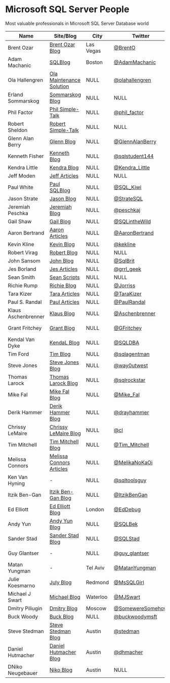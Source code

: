 # Microsoft SQL Server People
Most valuable professionals in Microsoft SQL Server Database world

| Name                | Site/Blog                  | City      | Twitter            | Email                             | MVP | MVP page         |
|---------------------|----------------------------|-----------|--------------------|-----------------------------------|----:|------------------|
| Brent Ozar          | [Brent Ozar Blog]          | Las Vegas | [@BrentO]          | help@brentozar.com                | 7   | [Ozar MVP]       |
| Adam Machanic       | [SQLBlog]                  | Boston    | [@AdamMachanic]    | NULL                              | 12  | [Machanic MVP]   |
| Ola Hallengren      | [Ola Maintenance Solution] | NULL      | [@olahallengren]   | ola@hallengren.com                | 3   | [Hallengren MVP] |
| Erland Sommarskog   | [Sommarskog Blog]          | NULL      | NULL               | esquel@sommarskog.se              | 13  | [Sommarskog MVP] |
| Phil Factor         | [Phil Simple-Talk]         | NULL      | [@phil_factor]     | NULL                              | -   | -                |
| Robert Sheldon      | [Robert Simple-Talk]       | NULL      | NULL               | NULL                              | -   | -                |
| Glenn Alan Berry    | [Glenn Blog]               | NULL      | [@GlennAlanBerry]  | glenn@SQLskills.com               | 9   | [Berry MVP]      |
| Kenneth Fisher      | [Kenneth Blog]             | NULL      | [@sqlstudent144]   | sqlstudent144@gmail.com           | -   | -                |
| Kendra Little       | [Kendra Blog]              | NULL      | [@Kendra_Little]   | NULL                              | 4   | [Little MVP]     |
| Jeff Moden          | [Jeff Articles]            | NULL      | NULL               | NULL                              | 8   | [Moden MVP]      |
| Paul White          | [Paul SQLBlog]             | NULL      | [@SQL_Kiwi]        | NULL                              | 5   | [White MVP]      |
| Jason Strate        | [Jason Blog]               | NULL      | [@StrateSQL]       | NULL                              | 7   | [Strate MVP]     |
| Jeremiah Peschka    | [Jeremiah Blog]            | NULL      | [@peschkaj]        | jeremiah.peschka@gmail.com        | 5   | [Peschka MVP]    |
| Gail Shaw           | [Gail Blog]                | NULL      | [@SQLintheWild]    | NULL                              | 8   | [Shaw MVP]       |
| Aaron Bertrand      | [Aaron Articles]           | NULL      | [@AaronBertrand]   | NULL                              | 19  | [Bertrand MVP]   |
| Kevin Kline         | [Kevin Blog]               | NULL      | [@kekline]         | kevin_e_kline@yahoo.com           | 13  | [Kline MVP]      |
| Robert Virag        | [Robert Blog]              | NULL      | NULL               | NULL                              | -   | -                |
| John Sansom         | [John Blog]                | NULL      | [@SqlBrit]         | NULL                              | -   | -                |
| Jes Borland         | [Jes Articles]             | NULL      | [@grrl_geek]       | NULL                              | 4   | [Borland MVP]    |
| Sean Smith          | [Sean Scripts]             | NULL      | NULL               | NULL                              | -   | -                |
| Richie Rump         | [Richie Blog]              | NULL      | [@Jorriss]         | NULL                              | -   | -                |
| Tara Kizer          | [Tara Articles]            | NULL      | [@TaraKizer]       | NULL                              | 9   | [Kizer MVP]      |
| Paul S. Randal      | [Paul Articles]            | NULL      | [@PaulRandal]      | paul@sqlskills.com                | 8   | [Randal MVP]     |
| Klaus Aschenbrenner | [Klaus Blog]               | NULL      | [@Aschenbrenner]   | klaus.aschenbrenner@sqlpassion.at | -   | -                |
| Grant Fritchey      | [Grant Blog]               | NULL      | [@GFritchey]       | NULL                              | 7   | [Fritchey MVP]   |
| Kendal Van Dyke     | [KendaL Blog]              | NULL      | [@SQLDBA]          | NULL                              | -   | -                |
| Tim Ford            | [Tim Blog]                 | NULL      | [@sqlagentman]     | NULL                              | 7   | [Ford MVP]       |
| Steve Jones         | [Steve Jones Blog]         | NULL      | [@way0utwest]      | NULL                              | 9   | [Jones MVP]      |
| Thomas Larock       | [Thomas Larock Blog]       | NULL      | [@sqlrockstar]     | NULL                              | 7   | [LaRock MVP]     |
| Mike Fal            | [Mike Fal Blog]            | NULL      | [@Mike_Fal]        | NULL                              | -   | -                |
| Derik Hammer        | [Derik Hammer Blog]        | NULL      | [@drayhammer]      | NULL                              | -   | -                |
| Chrissy LeMaire     | [Chrissy LeMaire Blog]     | NULL      | [@cl]              | NULL                              | 1   | [LeMaire MVP]    |
| Tim Mitchell        | [Tim Mitchell Blog]        | NULL      | [@Tim_Mitchell]    | NULL                              | 7   | [Mitchell MVP]   |
| Melissa Connors     | [Melissa Connors Articles] | NULL      | [@MelikaNoKaOi]    | NULL                              | -   | -                |
| Ken Van Hyning      | -                          | NULL      | [@sqltoolsguy]     | NULL                              | -   | -                |
| Itzik Ben-Gan       | [Itzik Ben-Gan Blog]       | NULL      | [@ItzikBenGan]     | NULL                              | 17  | [Ben-Gan MVP]    |
| Ed Elliott          | [Ed Elliott Blog]          | London    | [@EdDebug]         | ed.elliott@outlook.com            | -   | -                |
| Andy Yun            | [Andy Yun Blog]            | NULL      | [@SQLBek]          | NULL                              | -   | -                |
| Sander Stad         | [Sander Stad Blog]         | NULL      | [@SQLStad]         | NULL                              | -   | -                |
| Guy Glantser        | -                          | NULL      | [@guy_glantser]    | NULL                              | 2   | [Glantser MVP]   |
| Matan Yungman       | -                          | Tel Aviv  | [@MatanYungman]    | NULL                              | -   | [Yungman MVP]    |
| Julie Koesmarno     | [July Blog]                | Redmond   | [@MsSQLGirl]       | NULL                              | -   | -                |
| Michael J Swart     | [Michael Blog]             | Waterloo  | [@MJSwart]         | NULL                              | 5   | [Swart MVP]      |
| Dmitry Piliugin     | [Dmitry Blog]              | Moscow    | [@SomewereSomehow] | NULL                              | 3   | [Pilugin MVP]    |
| Buck Woody          | [Buck Blog]                | NULL      | [@buckwoodymsft]   | NULL                              | -   | -                |
| Steve Stedman       | [Steve Stedman Blog]       | Austin    | [@stedman]         | NULL                              | -   | -                |
| Daniel Hutmacher    | [Daniel Hutmacher Blog]    | Austin    | [@dhmacher]        | NULL                              | -   | -                |
| DNiko Neugebauer    | [Niko Blog]                | Austin    | NULL               | NULL                              | -   | -                |

[Brent Ozar Blog]:http://www.brentozar.com/
[SQLBlog]:http://sqlblog.com
[Ola Maintenance Solution]:https://ola.hallengren.com/
[Sommarskog Blog]:http://www.sommarskog.se/
[Phil Simple-Talk]:https://www.simple-talk.com/author/phil-factor/
[Robert Simple-Talk]:https://www.simple-talk.com/author/robert-sheldon/
[Glenn Blog]:https://sqlserverperformance.wordpress.com/
[Kenneth Blog]:http://sqlstudies.com/
[Kendra Blog]:http://www.littlekendra.com/
[Jeff Articles]:http://www.sqlservercentral.com/Authors/Articles/Jeff_Moden/80567/
[Paul SQLBlog]:http://sqlblog.com/blogs/paul_white/
[Jason Blog]:http://www.jasonstrate.com/
[Jeremiah Blog]:http://facility9.com/
[Gail Blog]:http://sqlinthewild.co.za
[Aaron Articles]:http://sqlperformance.com/author/abertrand
[Kevin Blog]:http://kevinekline.com/
[Robert Blog]:http://www.sqlapprentice.net/
[John Blog]:http://www.johnsansom.com/
[Jes Articles]:http://blogs.lessthandot.com/index.php/author/grrlgeek/
[Sean Scripts]:http://www.sqlservercentral.com/Authors/Scripts/Sean_Smith/776614/
[Richie Blog]:http://www.jorriss.net/
[Tara Articles]:https://www.brentozar.com/archive/author/tara/
[Paul Articles]:http://www.sqlskills.com/blogs/paul/
[Klaus Blog]:https://www.sqlpassion.at
[Grant Blog]:http://www.scarydba.com/
[Kendal Blog]:http://www.kendalvandyke.com/
[Tim Blog]:http://thesqlagentman.com/
[Steve Jones Blog]:https://voiceofthedba.wordpress.com/
[Thomas Larock Blog]:http://thomaslarock.com/
[Mike Fal Blog]:http://www.mikefal.net
[Derik Hammer Blog]:http://www.sqlhammer.com/
[Chrissy LeMaire Blog]:https://blog.netnerds.net/author/chrissy/
[Tim Mitchell Blog]:https://www.timmitchell.net
[Melissa Connors Articles]:http://blogs.sqlsentry.com/author/melissaconnors/
[Itzik Ben-Gan Blog]:http://tsql.solidq.com/
[Ed Elliott Blog]:https://the.agilesql.club/Blogs/Ed-Elliott/About
[Andy Yun Blog]:https://sqlbek.wordpress.com
[Sander Stad Blog]:http://www.sqlstad.nl
[July Blog]:http://www.mssqlgirl.com/
[Michael Blog]:http://michaeljswart.com/
[Dmitry Blog]:http://www.queryprocessor.com/
[Buck Blog]:https://thelonedba.wordpress.com/
[Steve Stedman Blog]:http://stevestedman.com
[Daniel Hutmacher Blog]:https://sqlsunday.com
[Niko Blog]:http://www.nikoport.com

[@BrentO]:https://twitter.com/BrentO
[@AdamMachanic]:https://twitter.com/AdamMachanic
[@olahallengren]:https://twitter.com/olahallengren
[@phil_factor]:https://twitter.com/phil_factor
[@GlennAlanBerry]:https://twitter.com/GlennAlanBerry
[@sqlstudent144]:https://twitter.com/sqlstudent144
[@Kendra_Little]:https://twitter.com/Kendra_Little
[@SQL_Kiwi]:https://twitter.com/SQL_Kiwi
[@StrateSQL]:https://twitter.com/StrateSQL
[@peschkaj]:https://twitter.com/peschkaj
[@SQLintheWild]:https://twitter.com/SQLintheWild
[@AaronBertrand]:https://twitter.com/AaronBertrand
[@kekline]:https://twitter.com/kekline
[@SqlBrit]:https://twitter.com/SqlBrit
[@grrl_geek]:https://twitter.com/grrl_geek
[@Jorriss]:https://twitter.com/Jorriss
[@TaraKizer]:https://twitter.com/TaraKizer
[@PaulRandal]:https://twitter.com/PaulRandal
[@Aschenbrenner]:https://twitter.com/Aschenbrenner
[@GFritchey]:https://twitter.com/GFritchey
[@SQLDBA]:https://twitter.com/SQLDBA
[@sqlagentman]:https://twitter.com/sqlagentman
[@way0utwest]:https://twitter.com/way0utwest
[@sqlrockstar]:https://twitter.com/sqlrockstar
[@Mike_Fal]:https://twitter.com/Mike_Fal
[@drayhammer]:https://twitter.com/drayhammer
[@cl]:https://twitter.com/cl
[@Tim_Mitchell]:https://twitter.com/Tim_Mitchell
[@MelikaNoKaOi]:https://twitter.com/MelikaNoKaOi
[@sqltoolsguy]:https://twitter.com/sqltoolsguy
[@ItzikBenGan]:https://twitter.com/ItzikBenGan
[@EdDebug]:https://twitter.com/EdDebug
[@SQLBek]:https://twitter.com/SQLBek
[@SQLStad]:https://twitter.com/SQLStad
[@guy_glantser]:https://twitter.com/guy_glantser
[@MatanYungman]:https://twitter.com/MatanYungman
[@MsSQLGirl]:https://twitter.com/MsSQLGirl
[@MJSwart]:https://twitter.com/MJSwart
[@SomewereSomehow]:https://twitter.com/SomewereSomehow
[@buckwoodymsft]:https://twitter.com/buckwoodymsft
[@stedman]:https://twitter.com/stedman
[@dhmacher]:https://twitter.com/dhmacher

[Ozar MVP]:https://mvp.microsoft.com/en-us/PublicProfile/4025575?fullName=Brent%20%20Ozar
[Machanic MVP]:https://mvp.microsoft.com/en-us/PublicProfile/10761?fullName=Adam%20%20Machanic
[Hallengren MVP]:https://mvp.microsoft.com/en-us/PublicProfile/5000459?fullName=Ola%20%20Hallengren
[Sommarskog MVP]:https://mvp.microsoft.com/en-us/PublicProfile/5440?fullName=erland%20sommarskog
[Berry MVP]:https://mvp.microsoft.com/en-us/PublicProfile/4000600?fullName=Glenn%20Alan%20Berry
[Little MVP]:https://mvp.microsoft.com/en-us/PublicProfile/4039606?fullName=Kendra%20%20Little
[Moden MVP]:https://mvp.microsoft.com/en-us/PublicProfile/4020758?fullName=jeff%20moden
[White MVP]:https://mvp.microsoft.com/en-us/PublicProfile/4032572?fullName=Paul%20%20White
[Strate MVP]:https://mvp.microsoft.com/en-us/PublicProfile/4025370?fullName=Jason%20%20Strate
[Peschka MVP]:https://mvp.microsoft.com/en-us/PublicProfile/4025617?fullName=Jeremiah%20%20Peschka
[Shaw MVP]:https://mvp.microsoft.com/en-us/PublicProfile/4020752?fullName=gail%20shaw
[Bertrand MVP]:https://mvp.microsoft.com/en-us/PublicProfile/8140?fullName=Aaron%20%20Bertrand
[Kline MVP]:https://mvp.microsoft.com/en-us/PublicProfile/9508?fullName=Kevin%20E%20Kline
[Borland MVP]:https://mvp.microsoft.com/en-us/PublicProfile/4039609?fullName=Jes%20%20Borland
[Kizer MVP]:https://mvp.microsoft.com/en-us/PublicProfile/4000602?fullName=Tara%20Lyn%20Kizer
[Randal MVP]:https://mvp.microsoft.com/en-us/PublicProfile/4015673?fullName=Paul%20S.%20Randal
[Fritchey MVP]:https://mvp.microsoft.com/en-us/PublicProfile/4025126?fullName=Grant%20%20Fritchey
[Ford MVP]:https://mvp.microsoft.com/en-us/PublicProfile/4025585?fullName=Timothy%20%20Ford
[Jones MVP]:https://mvp.microsoft.com/en-us/PublicProfile/4014238?fullName=Steve%20%20Jones
[LaRock MVP]:https://mvp.microsoft.com/en-us/PublicProfile/4025219?fullName=Thomas%20%20LaRock
[LeMaire MVP]:https://mvp.microsoft.com/en-us/PublicProfile/5001321?fullName=Chrissy%20%20LeMaire
[Mitchell MVP]:https://mvp.microsoft.com/en-us/PublicProfile/4027186?fullName=Tim%20%20Mitchell
[Ben-Gan MVP]:https://mvp.microsoft.com/en-us/PublicProfile/6819?fullName=Itzik%20%20Ben-Gan
[Glantser MVP]:https://mvp.microsoft.com/en-us/PublicProfile/5001253?fullName=Guy%20%20Glantser
[Yungman MVP]:https://mvp.microsoft.com/en-us/PublicProfile/5001675?fullName=Matan%20%20Yungman
[Swart MVP]:https://mvp.microsoft.com/en-us/PublicProfile/4038219?fullName=Michael%20J%20Swart
[Pilugin MVP]:https://mvp.microsoft.com/en-us/PublicProfile/5000995?fullName=Dmitry%20%20Pilugin
